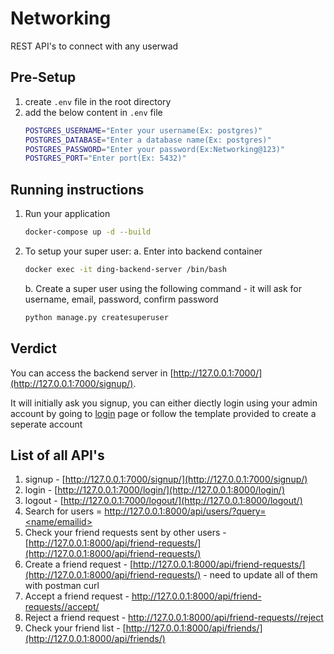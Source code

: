 # Networking
REST API's to connect with any userwad

## Pre-Setup
1. create ```.env``` file in the root directory
2. add the below content in ```.env``` file
   ```bash
   POSTGRES_USERNAME="Enter your username(Ex: postgres)"
   POSTGRES_DATABASE="Enter a database name(Ex: postgres)"
   POSTGRES_PASSWORD="Enter your password(Ex:Networking@123)"
   POSTGRES_PORT="Enter port(Ex: 5432)"
   ```

## Running instructions

1. Run your application
    ```bash
    docker-compose up -d --build
    ```

2. To setup your super user:
   a. Enter into backend container
   ```bash
   docker exec -it ding-backend-server /bin/bash 
   ```
   b. Create a super user using the following command - it will ask for username, email, password, confirm password
   ```bash
   python manage.py createsuperuser
   ```

## Verdict

You can access the backend server in [http://127.0.0.1:7000/](http://127.0.0.1:7000/signup/). 

It will initially ask you signup, you can either diectly login using your admin account by going to [login](http://127.0.0.1:8000/login/) page or follow the template provided to create a seperate account


## List of all API's

1. signup - [http://127.0.0.1:7000/signup/](http://127.0.0.1:7000/signup/)
2. login - [http://127.0.0.1:7000/login/](http://127.0.0.1:8000/login/)
3. logout - [http://127.0.0.1:7000/logout/](http://127.0.0.1:8000/logout/)
4. Search for users = [http://127.0.0.1:8000/api/users/?query=<name/emailid>](http://127.0.0.1:8000/api/users/?query=<name/emailid>)
5. Check your friend requests sent by other users - [http://127.0.0.1:8000/api/friend-requests/](http://127.0.0.1:8000/api/friend-requests/)
6. Create a friend request - [http://127.0.0.1:8000/api/friend-requests/](http://127.0.0.1:8000/api/friend-requests/) - need to update all of them with postman curl
7. Accept a friend request - [http://127.0.0.1:8000/api/friend-requests/<name>/accept/](http://127.0.0.1:8000/api/friend-requests/<name>/accept/)
8. Reject a friend request - [http://127.0.0.1:8000/api/friend-requests/<name>/reject](http://127.0.0.1:8000/api/friend-requests/<name>/reject/)
9. Check your friend list - [http://127.0.0.1:8000/api/friends/](http://127.0.0.1:8000/api/friends/)



